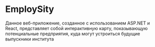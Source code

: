 # EmploySity
Данное веб-приложение, созданное с использованием ASP.NET и React, представляет собой интерактивную карту, показывающую потенциальные предприятия, куда могут устроиться будущие выпускники института
